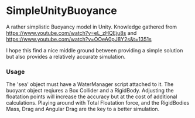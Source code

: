 # SimpleUnityBuoyance

A rather simplistic Buoyancy model in Unity. 
Knowledge gathered from https://www.youtube.com/watch?v=eL_zHQEju8s and https://www.youtube.com/watch?v=OOeA0pJ8Y2s&t=1351s 

I hope this find a nice middle ground between providing a simple solution but also provides a relatively accurate simulation.

### Usage 

The 'sea' object must have a WaterManager script attached to it.
The buoyant object reqiures a Box Collider and a RigidBody. Adjusting the floatation points will increase the accuracy but at the cost of additional calculations. Playing around with Total Floatation force, and the RigidBodies Mass, Drag and Angular Drag are the key to a better simulation. 

